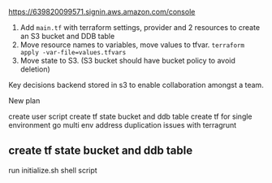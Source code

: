 https://639820099571.signin.aws.amazon.com/console

1. Add `main.tf` with terraform settings, provider  and 2 resources to create an S3 bucket and DDB table
2. Move resource names to variables, move values to tfvar. `terraform apply -var-file=values.tfvars`
3. Move state to S3. (S3 bucket should have bucket policy to avoid deletion)

Key decisions
backend stored in s3 to enable collaboration amongst a team.


New plan

create user script 
create tf state bucket and ddb table
create tf for single environment
go multi env
address duplication issues with terragrunt

## create tf state bucket and ddb table

run initialize.sh shell script





